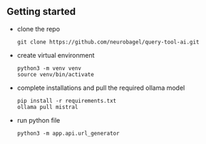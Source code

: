 ## Getting started

- clone the repo

  ```
  git clone https://github.com/neurobagel/query-tool-ai.git
  ```
- create virtual environment
   
   ```
   python3 -m venv venv
   source venv/bin/activate
   ```

- complete installations and pull the required ollama model
 
   ```
   pip install -r requirements.txt
   ollama pull mistral
   ```

- run python file
  ```
  python3 -m app.api.url_generator
  ```


